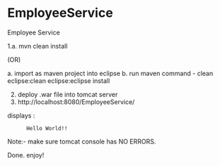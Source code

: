 EmployeeService
===============

Employee Service

1.a. mvn clean install

(OR)

a. import as maven project into eclipse
b. run maven command -   clean eclipse:clean eclipse:eclipse install

2. deploy .war file into tomcat server
3. http://localhost:8080/EmployeeService/

displays :

          Hello World!!
          
Note:-   make sure tomcat console has NO ERRORS.



          
Done. enjoy!



